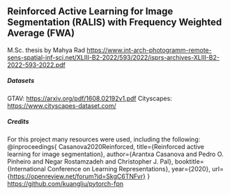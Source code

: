 ## Reinforced Active Learning for Image Segmentation (RALIS) with Frequency Weighted Average (FWA)
M.Sc. thesis by Mahya Rad 
https://www.int-arch-photogramm-remote-sens-spatial-inf-sci.net/XLIII-B2-2022/593/2022/isprs-archives-XLIII-B2-2022-593-2022.pdf


##### Datasets
GTAV: https://arxiv.org/pdf/1608.02192v1.pdf
Cityscapes: https://www.cityscapes-dataset.com/

##### Credits
For this project many resources were used, including the following:
@inproceedings{
Casanova2020Reinforced,
title={Reinforced active learning for image segmentation},
author={Arantxa Casanova and Pedro O. Pinheiro and Negar Rostamzadeh and Christopher J. Pal},
booktitle={International Conference on Learning Representations},
year={2020},
url={https://openreview.net/forum?id=SkgC6TNFvr}
}
https://github.com/kuangliu/pytorch-fpn
